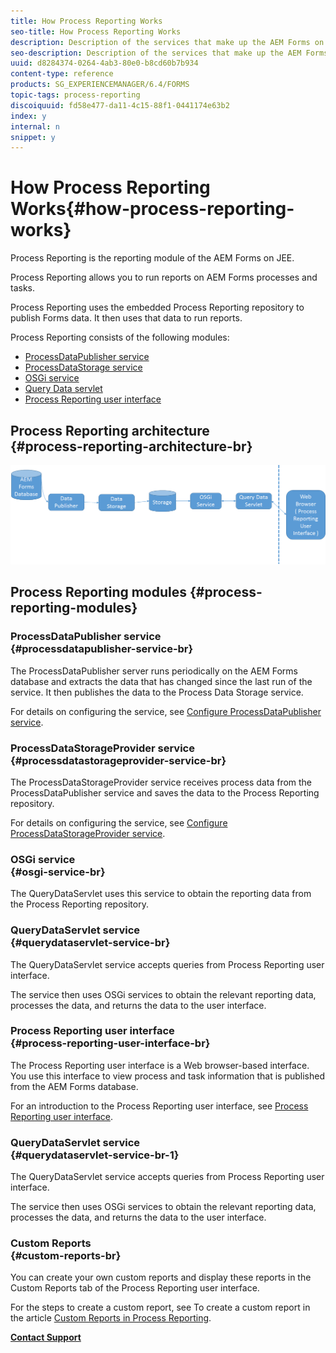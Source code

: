 ```yaml
---
title: How Process Reporting Works
seo-title: How Process Reporting Works
description: Description of the services that make up the AEM Forms on JEE Process Reporting and an introduction to the Process Reporting UI
seo-description: Description of the services that make up the AEM Forms on JEE Process Reporting and an introduction to the Process Reporting UI
uuid: d8284374-0264-4ab3-80e0-b8cd60b7b934
content-type: reference
products: SG_EXPERIENCEMANAGER/6.4/FORMS
topic-tags: process-reporting
discoiquuid: fd58e477-da11-4c15-88f1-0441174e63b2
index: y
internal: n
snippet: y
---
```


# How Process Reporting Works{#how-process-reporting-works}

Process Reporting is the reporting module of the AEM Forms on JEE.

Process Reporting allows you to run reports on AEM Forms processes and tasks.

Process Reporting uses the embedded Process Reporting repository to publish Forms data. It then uses that data to run reports.

Process Reporting consists of the following modules:

* [ProcessDataPublisher service](../../../forms/using/process-reporting/process_reporting_architecture.md#p-processdatapublisher-service-br-p)
* [ProcessDataStorage service](../../../forms/using/process-reporting/process_reporting_architecture.md#p-processdatastorageprovider-service-br-p)
* [OSGi service](../../../forms/using/process-reporting/process_reporting_architecture.md#p-osgi-service-br-p)
* [Query Data servlet](../../../forms/using/process-reporting/process_reporting_architecture.md#p-querydataservlet-service-br-p)
* [Process Reporting user interface](../../../forms/using/process-reporting/process_reporting_architecture.md#p-process-reporting-user-interface-br-p)

## Process Reporting architecture <br> {#process-reporting-architecture-br}

![](assets/processreportingarchitecture.png)

## Process Reporting modules {#process-reporting-modules}

### ProcessDataPublisher service <br> {#processdatapublisher-service-br}

The ProcessDataPublisher server runs periodically on the AEM Forms database and extracts the data that has changed since the last run of the service. It then publishes the data to the Process Data Storage service.

For details on configuring the service, see [Configure ProcessDataPublisher service](../../../forms/using/process-reporting/install-start-process-reporting.md#p-reportconfiguration-service-p).

### ProcessDataStorageProvider service <br> {#processdatastorageprovider-service-br}

The ProcessDataStorageProvider service receives process data from the ProcessDataPublisher service and saves the data to the Process Reporting repository.

For details on configuring the service, see [Configure ProcessDataStorageProvider service](../../../forms/using/process-reporting/install-start-process-reporting.md#p-to-configure-the-process-reporting-repository-locations-p).

### OSGi service <br> {#osgi-service-br}

The QueryDataServlet uses this service to obtain the reporting data from the Process Reporting repository.

### QueryDataServlet service <br> {#querydataservlet-service-br}

The QueryDataServlet service accepts queries from Process Reporting user interface.

The service then uses OSGi services to obtain the relevant reporting data, processes the data, and returns the data to the user interface.

### Process Reporting user interface <br> {#process-reporting-user-interface-br}

The Process Reporting user interface is a Web browser-based interface. You use this interface to view process and task information that is published from the AEM Forms database.

For an introduction to the Process Reporting user interface, see [Process Reporting user interface](/forms/using/process-reporting/process-reporting-user-interface).

### QueryDataServlet service <br> {#querydataservlet-service-br-1}

The QueryDataServlet service accepts queries from Process Reporting user interface.

The service then uses OSGi services to obtain the relevant reporting data, processes the data, and returns the data to the user interface.

### Custom Reports <br> {#custom-reports-br}

You can create your own custom reports and display these reports in the Custom Reports tab of the Process Reporting user interface.

For the steps to create a custom report, see To create a custom report in the article [Custom Reports in Process Reporting](../../../forms/using/process-reporting/process-reporting-custom-reports.md).

[**Contact Support**](https://www.adobe.com/account/sign-in.supportportal.html)
